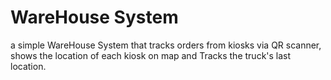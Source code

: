 # WareHouse System

a simple WareHouse System that tracks orders from kiosks via QR scanner, shows the location of each kiosk on map and Tracks the truck's last location.
